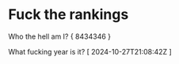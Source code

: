 # Fuck the rankings

Who the hell am I?
{ 8434346 }

What fucking year is it?
[ 2024-10-27T21:08:42Z ]
